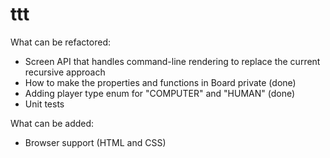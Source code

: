 # ttt

What can be refactored:

- Screen API that handles command-line rendering to replace the current recursive approach
- How to make the properties and functions in Board private (done)
- Adding player type enum for "COMPUTER" and "HUMAN" (done)
- Unit tests


What can be added:

- Browser support (HTML and CSS)

